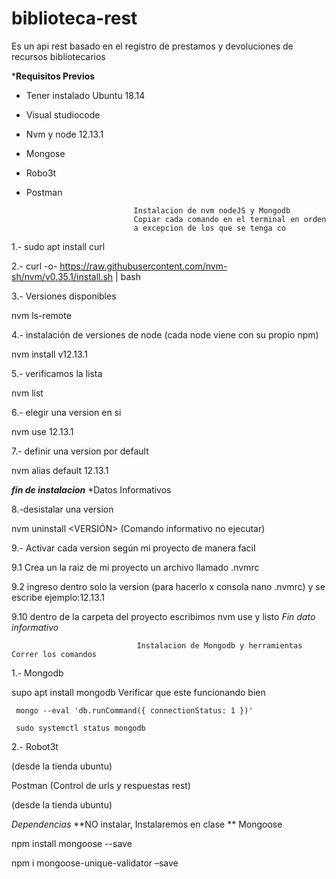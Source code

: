 # biblioteca-rest
Es un api rest basado en el registro de prestamos y devoluciones de recursos bibliotecarios 

***Requisitos Previos**
- Tener instalado Ubuntu 18.14
- Visual studiocode
- Nvm y node 12.13.1
- Mongose 
- Robo3t
- Postman

 
                              Instalacion de nvm nodeJS y Mongodb
                              Copiar cada comando en el terminal en orden 
                              a excepcion de los que se tenga co
1.-  sudo apt install curl 

2.-  curl -o- https://raw.githubusercontent.com/nvm-sh/nvm/v0.35.1/install.sh | bash 

3.- Versiones disponibles 

nvm ls-remote 

4.- instalación de versiones de node (cada node viene con su propio npm) 

nvm install v12.13.1 

5.- verificamos la lista   

nvm list 

6.- elegir una version en si  

nvm use 12.13.1 

7.- definir una version por default  

nvm alias default 12.13.1 

***fin de instalacion***
                                  *Datos Informativos 

8.-desistalar una version 

nvm uninstall <VERSIÓN> (Comando informativo no ejecutar)

9.- Activar cada version según mi proyecto de manera facil  

9.1 Crea un la raiz de mi proyecto un archivo llamado .nvmrc 

9.2 ingreso dentro solo la version (para hacerlo x consola nano .nvmrc) y se escribe ejemplo:12.13.1 

9.10 dentro de la carpeta del proyecto escribimos nvm use y listo 
                              *Fin dato informativo*


                                Instalacion de Mongodb y herramientas Correr los comandos 
                               
1.- Mongodb 

supo apt install mongodb 
    Verificar que este funcionando bien  

     mongo --eval 'db.runCommand({ connectionStatus: 1 })' 

     sudo systemctl status mongodb 

2.- Robot3t 

(desde la tienda ubuntu) 


Postman (Control de urls y respuestas rest) 

(desde la tienda ubuntu) 

 
*Dependencias* **NO instalar, Instalaremos en clase **
Mongoose 

npm install mongoose --save 

npm i mongoose-unique-validator –save 

 
                                
